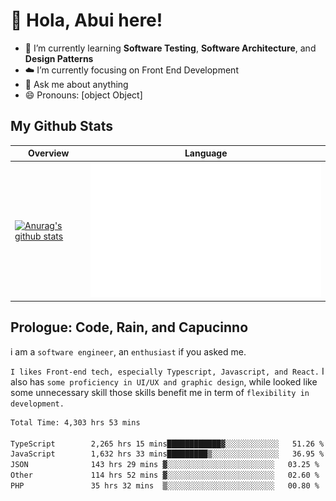 # 👋 Hola, Abui here!

- 🌱 I’m currently learning **Software Testing**, **Software Architecture**, and **Design Patterns**
- ☁️ I’m currently focusing on Front End Development
- 💬 Ask me about anything
- 😄 Pronouns: [object Object]

## My Github Stats

| Overview | Language |
| --- | --- |
|[![Anurag's github stats](https://github-readme-stats.vercel.app/api?username=abui-am&count_private=true)](https://github.com/anuraghazra/github-readme-stats)|![Language](https://raw.githubusercontent.com/abui-am/stats/c6455f656dfce7acd3951e5ec5b25d72af0b2ee3/generated/languages.svg)|

## Prologue: Code, Rain, and Capucinno
i am a `software engineer`, an `enthusiast` if you asked me. 

`I likes Front-end tech, especially Typescript, Javascript, and React.` I also has `some proficiency in UI/UX and graphic design`, while looked like some unnecessary skill those skills benefit me in term of `flexibility in development.`


<!--START_SECTION:waka-->

```txt
Total Time: 4,303 hrs 53 mins

TypeScript        2,265 hrs 15 mins████████████▓░░░░░░░░░░░░   51.26 %
JavaScript        1,632 hrs 33 mins█████████▒░░░░░░░░░░░░░░░   36.95 %
JSON              143 hrs 29 mins ▓░░░░░░░░░░░░░░░░░░░░░░░░   03.25 %
Other             114 hrs 52 mins ▓░░░░░░░░░░░░░░░░░░░░░░░░   02.60 %
PHP               35 hrs 32 mins  ▒░░░░░░░░░░░░░░░░░░░░░░░░   00.80 %
```

<!--END_SECTION:waka-->
